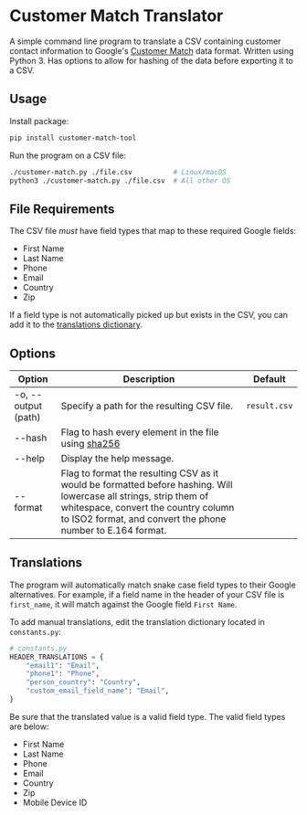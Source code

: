 # Customer Match Translator

A simple command line program to translate a CSV containing customer contact information to Google's [Customer Match](https://support.google.com/google-ads/answer/7659867) data format. Written using Python 3. Has options to allow for hashing of the data before exporting it to a CSV.

## Usage

Install package:

```sh
pip install customer-match-tool
```

Run the program on a CSV file:

```sh
./customer-match.py ./file.csv          # Linux/macOS
python3 ./customer-match.py ./file.csv  # All other OS
```

## File Requirements

The CSV file _must_ have field types that map to these required Google fields:

- First Name
- Last Name
- Phone
- Email
- Country
- Zip

If a field type is not automatically picked up but exists in the CSV, you can add it to the [translations dictionary](#translations).

## Options

| Option              | Description                                                                                                                                                                                                              | Default      |
| ------------------- | ------------------------------------------------------------------------------------------------------------------------------------------------------------------------------------------------------------------------ | ------------ |
| -o, --output (path) | Specify a path for the resulting CSV file.                                                                                                                                                                               | `result.csv` |
| --hash              | Flag to hash every element in the file using [sha256](https://en.wikipedia.org/wiki/SHA-2)                                                                                                                               |              |
| --help              | Display the help message.                                                                                                                                                                                                |              |
| --format            | Flag to format the resulting CSV as it would be formatted before hashing. Will lowercase all strings, strip them of whitespace, convert the country column to ISO2 format, and convert the phone number to E.164 format. |              |

## Translations

The program will automatically match snake case field types to their Google alternatives. For example, if a field name in the header of your CSV file is `first_name`, it will match against the Google field `First Name`.

To add manual translations, edit the translation dictionary located in `constants.py`:

```python
# constants.py
HEADER_TRANSLATIONS = {
    "email1": "Email",
    "phone1": "Phone",
    "person_country": "Country",
    "custom_email_field_name": "Email",
}
```

Be sure that the translated value is a valid field type. The valid field types are below:

- First Name
- Last Name
- Phone
- Email
- Country
- Zip
- Mobile Device ID
